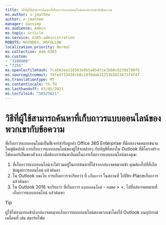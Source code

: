 ```yaml
---
title: วิธีที่ผู้ใช้สามารถค้นหาที่เก็บถาวรแบบออนไลน์ของพวกเขากับข้อความ
ms.author: v-jmathew
author: v-jmathew
manager: dansimp
ms.audience: Admin
ms.topic: article
ms.service: o365-administration
ROBOTS: NOINDEX, NOFOLLOW
localization_priority: Normal
ms.collection: Adm_O365
ms.custom:
- "3100008"
- "7255"
ms.openlocfilehash: 7ca502ea118503e9b5a854fce1bb8c6239d780f6
ms.sourcegitcommit: 78fe9f33438cb0c19f0dab31253b5853b73f4f47
ms.translationtype: MT
ms.contentlocale: th-TH
ms.lasthandoff: 03/05/2021
ms.locfileid: "50525621"
---
```

# <a name="how-users-can-search-their-online-archive-for-messages"></a>วิธีที่ผู้ใช้สามารถค้นหาที่เก็บถาวรแบบออนไลน์ของพวกเขากับข้อความ

ที่เก็บถาวรแบบออนไลน์เป็นฟีเจอร์สํารับลูกค้า Office 365 Enterprise ที่มีกล่องจดหมายขนาดใหญ่ผิดปกติ การเก็บถาวรแบบออนไลน์ของผู้ใช้จะคล้ายๆ กับบัญชีที่สองใน Outlook ที่มีโครงสร้างโฟลเดอร์เป็นของตัวเอง เมื่อต้องการค้นหาอีเมลในการเก็บถาวรแบบออนไลน์ของคุณ:

1. ที่เก็บถาวรแบบออนไลน์จะไม่รวมอยู่ในการค้นหาที่ได้จากกล่องจดหมายเข้า คุณต้องไปที่ที่เก็บข้อมูลถาวรออนไลน์ แล้วค้นหา
2. ใน Outlook บนเว็บ การเก็บถาวรจะเรียกว่า ที่ *เก็บถาวร* ในสถานที่ ไปที่In-Placeเก็บถาวร แล้วค้นหา
3. ใน Outlook 2016 จะเรียกว่า ที่เก็บถาวร *แบบออนไลน์ - `name` > <*. ไปที่กล่องจดหมายที่เก็บถาวรแบบออนไลน์ แล้วค้นหา

> [!TIP]
> ผู้ใช้ไม่สามารถเข้าถึงกล่องจดหมายเก็บถาวรแบบออนไลน์ของพวกเขาโดยใช้ Outlook บนอุปกรณ์เคลื่อนที่ เช่น สมาร์ทโฟน
